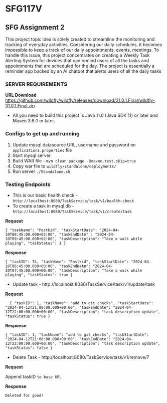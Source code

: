 # SFG117V
## SFG Assignment 2


This project topic idea is solely created to streamline the monitoring and tracking of everyday activities. Considering our daily schedules, it becomes impossible to keep a track of our daily appointments, events, meetings. To handle this issue, this project concentrates on creating a Weekly Task Alerting System for devices that can remind users of all the tasks and appointments that are scheduled for the day. The project is essentially a reminder app backed by an AI chatbot that alerts users of all the daily tasks


### SERVER REQUIREMENTS

**URL Download** https://github.com/wildfly/wildfly/releases/download/31.0.1.Final/wildfly-31.0.1.Final.zip


- All you need to build this project is Java 11.0 (Java SDK 11) or later and Maven 3.6.0 or later.


### Configs to get up and running

1. Update mysql datasource URL, username and password on `applications.properties` file 
2. Start mysql server
3. Build WAR file - `mvn clean package -Dmaven.test.skip=true`
4. Copy war file to `wildfly/standalone/deployments/`
5. Run server `./Standalone.sh`

### Testing Endpoints

- This is our basic health check - `http://localhost:8080/TaskService/task/v1/health-check`
- To create a task in mysql db - `http://localhost:8080/TaskService/task/v1/create/task`

**Request**

`{
    "taskName": "Postkid",
    "taskStartDate": "2024-04-10T08:45:00.000+02:00",
    "taskEndDate" : "2024-04-10T09:45:00.000+02:00",
    "taskDescription": "Take a walk while playing",
    "taskStatus": 1
}`


**Response**

`{
    "taskID": 74,
    "taskName": "Postkid",
    "taskStartDate": "2024-04-10T06:45:00.000+00:00",
    "taskEndDate": "2024-04-10T07:45:00.000+00:00",
    "taskDescription": "Take a walk while playing",
    "taskStatus": true
}`



- Update task - http://localhost:8080/TaskService/task/v1/update/task

**Request**

`  {
        "taskID": 1,
        "taskName": "add to git checks",
        "taskStartDate": "2024-04-12T21:00:00.000+00:00",
        "taskEndDate": "2024-04-12T22:00:00.000+00:00",
        "taskDescription": "task description update",
        "taskStatus": true
    }`


**Response**

`{
    "taskID": 1,
    "taskName": "add to git checks",
    "taskStartDate": "2024-04-12T21:00:00.000+00:00",
    "taskEndDate": "2024-04-12T22:00:00.000+00:00",
    "taskDescription": "task description update",
    "taskStatus": false
}`

- Delete Task - http://localhost:8080/TaskService/task/v1/remove/7

**Request**

Append taskID `to base URL`

**Response**

`Deleted for good!`
